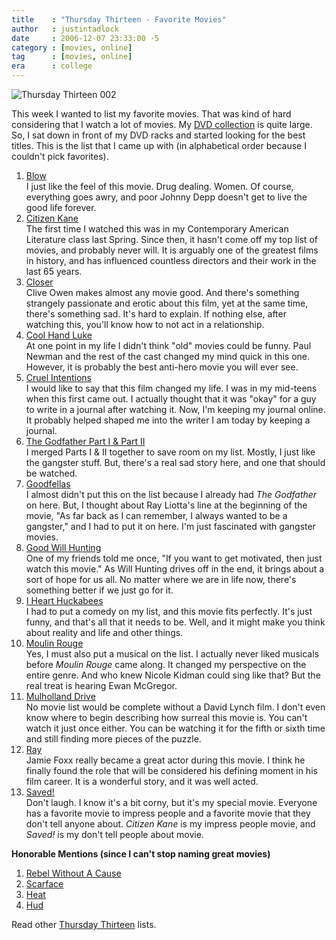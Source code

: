 ```yaml
---
title    : "Thursday Thirteen - Favorite Movies"
author   : justintadlock
date     : 2006-12-07 23:33:00 -5
category : [movies, online]
tag      : [movies, online]
era      : college
---
```


<img id="image318" class="alignleft" alt="Thursday Thirteen 002" src="/wp-content/uploads/2006/12/thursdaythirteen002.gif" />

This week I wanted to list my favorite movies. That was kind of hard considering that I watch a lot of movies. My <a href="<?php echo get_permalink(404); ?>" title="DVD &amp; TV on DVD Collection"> DVD collection</a> is quite large. So, I sat down in front of my DVD racks and started looking for the best titles. This is the list that I came up with (in alphabetical order because I couldn't pick favorites).

<ol class="clear">
<li><a href="http://www.amazon.com/gp/product/B00003CXWV?ie=UTF8&amp;tag=justtadl-20&amp;linkCode=as2&amp;camp=1789&amp;creative=9325&amp;creativeASIN=B00003CXWV" title="Buy Blow From Amazon" rel="external">Blow</a><br />I just like the feel of this movie. Drug dealing. Women. Of course, everything goes awry, and poor Johnny Depp doesn't get to live the good life forever.</li>
<li><a href="http://www.amazon.com/gp/product/B00003CX9E?ie=UTF8&amp;tag=justtadl-20&amp;linkCode=as2&amp;camp=1789&amp;creative=9325&amp;creativeASIN=B00003CX9E" title="Buy Citizen Kane From Amazon" rel="external">Citizen Kane</a><br />The first time I watched this was in my Contemporary American Literature class last Spring. Since then, it hasn't come off my top list of movies, and probably never will. It is arguably one of the greatest films in history, and has influenced countless directors and their work in the last 65 years.</li>
<li><a href="http://www.amazon.com/gp/product/B0007OCG4W?ie=UTF8&amp;tag=justtadl-20&amp;linkCode=as2&amp;camp=1789&amp;creative=9325&amp;creativeASIN=B0007OCG4W" title="Buy Closer From Amazon" rel="external">Closer</a><br />Clive Owen makes almost any movie good. And there's something strangely passionate and erotic about this film, yet at the same time, there's something sad. It's hard to explain.  If nothing else, after watching this, you'll know how to not act in a relationship.</li>
<li><a href="http://www.amazon.com/gp/product/0790731509?ie=UTF8&amp;tag=justtadl-20&amp;linkCode=as2&amp;camp=1789&amp;creative=9325&amp;creativeASIN=0790731509" title="Buy Cool Hand Luke From Amazon" rel="external">Cool Hand Luke</a><br />At one point in my life I didn't think "old" movies could be funny.  Paul Newman and the rest of the cast changed my mind quick in this one. However, it is probably the best anti-hero movie you will ever see.</li>
<li><a href="http://www.amazon.com/gp/product/B00001PE4D?ie=UTF8&amp;tag=justtadl-20&amp;linkCode=as2&amp;camp=1789&amp;creative=9325&amp;creativeASIN=B00001PE4D" title="Buy Cruel Intentions From Amazon" rel="external">Cruel Intentions</a><br />I would like to say that this film changed my life. I was in my mid-teens when this first came out. I actually thought that it was "okay" for a guy to write in a journal after watching it. Now, I'm keeping my journal online. It probably helped shaped me into the writer I am today by keeping a journal.</li>
<li><a href="http://www.amazon.com/gp/product/B00003CXAA?ie=UTF8&amp;tag=justtadl-20&amp;linkCode=as2&amp;camp=1789&amp;creative=9325&amp;creativeASIN=B00003CXAA" title="Buy The Godfather DVD Collection From Amazon" rel="external">The Godfather Part I &amp; Part II</a><br />I merged Parts I &amp; II together to save room on my list. Mostly, I just like the gangster stuff. But, there's a real sad story here, and one that should be watched.</li>
<li><a href="http://www.amazon.com/gp/product/B000286RKW?ie=UTF8&amp;tag=justtadl-20&amp;linkCode=as2&amp;camp=1789&amp;creative=9325&amp;creativeASIN=B000286RKW" title="Buy Goodfellas From Amazon" rel="external">Goodfellas</a><br />I almost didn't put this on the list because I already had <i> The Godfather</i> on here.  But, I thought about Ray Liotta's line at the beginning of the movie, "As far back as I can remember, I always wanted to be a gangster," and I had to put it on here. I'm just fascinated with gangster movies.</li>
<li><a href="http://www.amazon.com/gp/product/6305216088?ie=UTF8&amp;tag=justtadl-20&amp;linkCode=as2&amp;camp=1789&amp;creative=9325&amp;creativeASIN=6305216088" title="Buy Good Will Hunting From Amazon" rel="external">Good Will Hunting</a><br />One of my friends told me once, "If you want to get motivated, then just watch this movie." As Will Hunting drives off in the end, it brings about a sort of hope for us all.  No matter where we are in life now, there's something better if we just go for it.</li>
<li><a href="http://www.amazon.com/gp/product/B0006TPE4C?ie=UTF8&amp;tag=justtadl-20&amp;linkCode=as2&amp;camp=1789&amp;creative=9325&amp;creativeASIN=B0006TPE4C" title="Buy I Heart Huckabees From Amazon" rel="external">I Heart Huckabees</a><br />I had to put a comedy on my list, and this movie fits perfectly. It's just funny, and that's all that it needs to be. Well, and it might make you think about reality and life and other things.</li>
<li><a href="http://www.amazon.com/gp/product/B00005QZ7U?ie=UTF8&amp;tag=justtadl-20&amp;linkCode=as2&amp;camp=1789&amp;creative=9325&amp;creativeASIN=B00005QZ7U" title="Buy Moulin Rouge From Amazon" rel="external">Moulin Rouge</a><br />Yes, I must also put a musical on the list. I actually never liked musicals before <i> Moulin Rouge</i> came along. It changed my perspective on the entire genre. And who knew Nicole Kidman could sing like that? But the real treat is hearing Ewan McGregor.</li>
<li><a href="http://www.amazon.com/gp/product/B00005JKJA?ie=UTF8&amp;tag=justtadl-20&amp;linkCode=as2&amp;camp=1789&amp;creative=9325&amp;creativeASIN=B00005JKJA" title="Buy Mulholland Drive From Amazon" rel="external">Mulholland Drive</a><br />No movie list would be complete without a David Lynch film. I don't even know where to begin describing how surreal this movie is. You can't watch it just once either. You can be watching it for the fifth or sixth time and still finding more pieces of the puzzle.</li>
<li><a href="http://www.amazon.com/gp/product/B00005JND5?ie=UTF8&amp;tag=justtadl-20&amp;linkCode=as2&amp;camp=1789&amp;creative=9325&amp;creativeASIN=B00005JND5" title="Buy Ray From Amazon" rel="external">Ray</a><br />Jamie Foxx really became a great actor during this movie.  I think he finally found the role that will be considered his defining moment in his film career.  It is a wonderful story, and it was well acted.</li>
<li><a href="http://www.amazon.com/gp/product/B0002OXRSG?ie=UTF8&amp;tag=justtadl-20&amp;linkCode=as2&amp;camp=1789&amp;creative=9325&amp;creativeASIN=B0002OXRSG" title="Buy Saved! From Amazon" rel="external">Saved!</a><br />Don't laugh. I know it's a bit corny, but it's my special movie. Everyone has a favorite movie to impress people and a favorite movie that they don't tell anyone about.  <i> Citizen Kane</i> is my impress people movie, and <i> Saved!</i> is my don't tell people about movie.</li>
</ol>

<strong>Honorable Mentions (since I can't stop naming great movies)</strong>

<ol>
<li><a href="http://www.amazon.com/gp/product/B0007US7EO?ie=UTF8&amp;tag=justtadl-20&amp;linkCode=as2&amp;camp=1789&amp;creative=9325&amp;creativeASIN=B0007US7EO" title="Buy Rebel Without A Cause From Amazon" rel="external">Rebel Without A Cause</a></li>
<li><a href="http://www.amazon.com/gp/product/B000GGSMB2?ie=UTF8&amp;tag=justtadl-20&amp;linkCode=as2&amp;camp=1789&amp;creative=9325&amp;creativeASIN=B000GGSMB2" title="Buy Scarface From Amazon" rel="external">Scarface</a></li>
<li><a href="http://www.amazon.com/gp/product/B0006J28KU?ie=UTF8&amp;tag=justtadl-20&amp;linkCode=as2&amp;camp=1789&amp;creative=9325&amp;creativeASIN=B0006J28KU" title="Buy Heat From Amazon" rel="external">Heat</a></li>
<li><a href="http://www.amazon.com/gp/product/B0000AUHQU?ie=UTF8&amp;tag=justtadl-20&amp;linkCode=as2&amp;camp=1789&amp;creative=9325&amp;creativeASIN=B0000AUHQU" title="Buy Hud From Amazon" rel="external">Hud</a></li>
</ol>

Read other <a href="http://thursdaythirteen.com" title="Thursday Thirteen" rel="external">Thursday Thirteen</a> lists.

